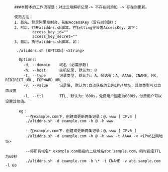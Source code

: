 
    
        ###本脚本的工作流程是：对比云端解析记录-> 不存在则添加 -> 存在则更新。
        
        使用方法：
        1、首先，登录阿里控制台，获取AccessKey（没有则创建）；
        2、然后，打开aliddns.sh脚本，在Setting里设置AccessKey，如下：
                access_key_id=""
                access_key_secret=""
        3、最后，执行aliddns.sh脚本，如：
        
         ./aliddns.sh [OPTION] <String>
         
          Options:
            -d, --domain    域名 (必需参数)
            -h, --host      主机记录, 默认为: @
            -t, --type      记录类型, 默认为: A，候选有：A, AAAA, CNAME, MX, REDIRECT_URL, FORWARD_URL ...
            -v, --value     记录值, 默认为:自动获取的公网IPv4地址，其他类型可以自由设置
            -l, --ttl       TTL, 默认为: 600s，免费用户固定为600秒，付费用户可以设置其他值。
        
          eg：
             --在example.com下，创建或更新两条记录：@、www [ IPv4 ]
             ./aliddns.sh -d example.com -h @ -h www
             
             --在example.com下，创建或更新两条记录：@、www [ IPv6 ]
             ./aliddns.sh -d example.com -h @ -h www -t AAAA -v <IPv6公网地址>
           
             --将所有域名*.example.com都指向二级域名abc.sample.com，同时指定TTL为60秒
             ./aliddns.sh -d example.com -h \* -t CNAME -v abc.sample.com -l 60
           
